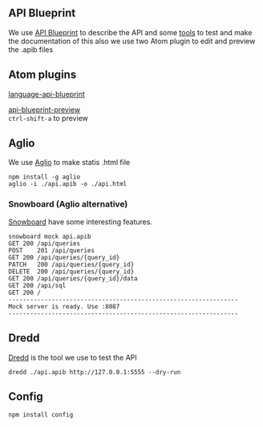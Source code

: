 ## API Blueprint
We use [API Blueprint](https://apiblueprint.org/) to describe the API
and some [tools](https://apiblueprint.org/tools.html)
to test and make the documentation of this
also we use two Atom plugin to edit and preview the .apib files

## Atom plugins

[language-api-blueprint](https://atom.io/packages/language-api-blueprint)

[api-blueprint-preview](https://atom.io/packages/api-blueprint-preview)<br>
`ctrl-shift-a` to preview

## Aglio
We use [Aglio](https://github.com/danielgtaylor/aglio#readme) to make statis .html file

```shell
npm install -g aglio
aglio -i ./api.apib -o ./api.html
```

### Snowboard (Aglio alternative)
[Snowboard](https://github.com/bukalapak/snowboard) have some interesting features.

```shell
snowboard mock api.apib
GET	200	/api/queries
POST	201	/api/queries
GET	200	/api/queries/{query_id}
PATCH	200	/api/queries/{query_id}
DELETE	200	/api/queries/{query_id}
GET	200	/api/queries/{query_id}/data
GET	200	/api/sql
GET	200	/
----------------------------------------------------------------
Mock server is ready. Use :8087
----------------------------------------------------------------
```



## Dredd
[Dredd](https://dredd.org/) is the tool we use to test the API

```shell
dredd ./api.apib http://127.0.0.1:5555 --dry-run
```

<!-- [Articulo](https://www.adictosaltrabajo.com/2015/07/02/apis-rest-documentadas-y-probadas-con-api-blueprint-y-dredd/) -->

## Config


```shell
npm install config
```
